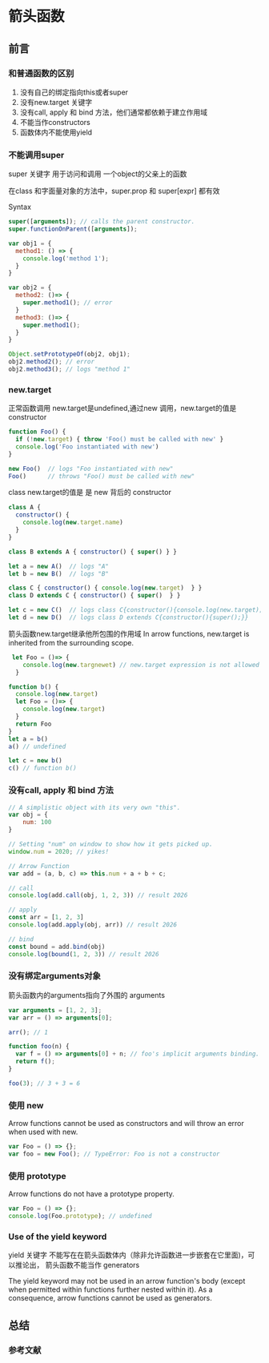 # 箭头函数

## 前言

### 和普通函数的区别

1. 没有自己的绑定指向this或者super
2. 没有new.target 关键字
3. 没有call, apply 和 bind 方法，他们通常都依赖于建立作用域
4. 不能当作constructors
5. 函数体内不能使用yield
  
### 不能调用super

super 关键字 用于访问和调用 一个object的父亲上的函数

在class 和字面量对象的方法中，super.prop 和 super[expr] 都有效

Syntax

```js
super([arguments]); // calls the parent constructor.
super.functionOnParent([arguments]);
```

```js
var obj1 = {
  method1: () => {
    console.log('method 1');
  }
}

var obj2 = {
  method2: ()=> {
    super.method1(); // error
  }
  method3: ()=> {
    super.method1(); 
  }
}

Object.setPrototypeOf(obj2, obj1);
obj2.method2(); // error
obj2.method3(); // logs "method 1"
```

### new.target

正常函数调用 new.target是undefined,通过new 调用，new.target的值是 constructor

```js
function Foo() {
  if (!new.target) { throw 'Foo() must be called with new' }
  console.log('Foo instantiated with new')
}

new Foo()  // logs "Foo instantiated with new"
Foo()      // throws "Foo() must be called with new"
```

class new.target的值是 是 new 背后的 constructor

```js
class A {
  constructor() {
    console.log(new.target.name)
  }
}

class B extends A { constructor() { super() } }

let a = new A()  // logs "A"
let b = new B()  // logs "B"

class C { constructor() { console.log(new.target)  } }
class D extends C { constructor() { super()  } }

let c = new C()  // logs class C{constructor(){console.log(new.target);}}
let d = new D()  // logs class D extends C{constructor(){super();}}
```

箭头函数new.target继承他所包围的作用域
In arrow functions, new.target is inherited from the surrounding scope.

```js
 let Foo = ()=> {
    console.log(new.targnewet) // new.target expression is not allowed here
  }

function b() {
  console.log(new.target)
  let Foo = ()=> {
    console.log(new.target)
  }
  return Foo
}
let a = b()
a() // undefined

let c = new b()
c() // function b()

```

### 没有call, apply 和 bind 方法

```js
// A simplistic object with its very own "this".
var obj = {
    num: 100
}

// Setting "num" on window to show how it gets picked up.
window.num = 2020; // yikes!

// Arrow Function
var add = (a, b, c) => this.num + a + b + c;

// call
console.log(add.call(obj, 1, 2, 3)) // result 2026

// apply
const arr = [1, 2, 3]
console.log(add.apply(obj, arr)) // result 2026

// bind
const bound = add.bind(obj)
console.log(bound(1, 2, 3)) // result 2026
```

### 没有绑定arguments对象

箭头函数内的arguments指向了外围的 arguments

```js
var arguments = [1, 2, 3];
var arr = () => arguments[0];

arr(); // 1

function foo(n) {
  var f = () => arguments[0] + n; // foo's implicit arguments binding. arguments[0] is n
  return f();
}

foo(3); // 3 + 3 = 6
```

### 使用 new

Arrow functions cannot be used as constructors and will throw an error when used with new.

```js
var Foo = () => {};
var foo = new Foo(); // TypeError: Foo is not a constructor 
```

### 使用 prototype

Arrow functions do not have a prototype property.

```js
var Foo = () => {};
console.log(Foo.prototype); // undefined
```

### Use of the yield keyword

yield 关键字 不能写在在箭头函数体内（除非允许函数进一步嵌套在它里面)，可以推论出， 箭头函数不能当作 generators

The yield keyword may not be used in an arrow function's body (except when permitted within functions further nested within it). As a consequence, arrow functions cannot be used as generators.

## 总结

### 参考文献
